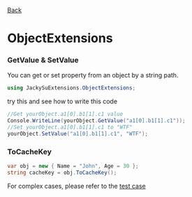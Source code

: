 [Back](https://github.com/twjackysu/JackySuExtensions/blob/master/README.md)

# ObjectExtensions

### GetValue & SetValue

You can get or set property from an object by a string path.
```csharp
using JackySuExtensions.ObjectExtensions;
```

try this and see how to write this code
```csharp
//Get yourObject.a1[0].b1[1].c1 value
Console.WriteLine(yourObject.GetValue("a1[0].b1[1].c1"));
//Set yourObject.a1[0].b1[1].c1 to "WTF"
yourObject.SetValue("a1[0].b1[1].c1", "WTF");
```

### ToCacheKey
```csharp
var obj = new { Name = "John", Age = 30 };
string cacheKey = obj.ToCacheKey();
```
For complex cases, please refer to the [test case](https://github.com/twjackysu/JackySuExtensions/blob/master/TestCase/ObjectExtensionsTest.cs)